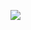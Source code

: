 <p align="center">
  
<div style="display: flex; flex-direction: row;">
 <img class="img" src="https://github-readme-stats.vercel.app/api/top-langs/?username=enthonyaraujo&theme=radical&layout=compact" />
</div>

  
 <!--  <img
    src="https://github-readme-stats.vercel.app/api/top-langs/?username=enthonyaraujo&layout=compact&theme=transparent&hide_title=true&hide_border=true&card_width=320"
    alt="Top Langs" height="110">
    -->
</p>

